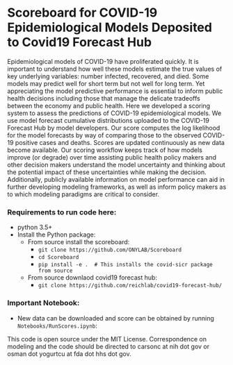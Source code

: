 # Scoreboard for COVID-19 Epidemiological Models Deposited to Covid19 Forecast Hub 

Epidemiological models of COVID-19 have proliferated quickly. It is important to understand how well these models estimate the true values of key underlying variables: number infected, recovered, and died. Some models may predict well for short term but not well for long term. Yet appreciating the model predictive performance is essential to inform public health decisions including those that manage the delicate tradeoffs between the economy and public health. Here we developed a scoring system to assess the predictions of COVID-19 epidemiological models. We use model forecast cumulative distributions uploaded to the COVID-19 Forecast Hub by model developers. Our score computes the log likelihood for the model forecasts by way of comparing those to the observed COVID-19 positive cases and deaths. Scores are updated continuously as new data become available. Our scoring workflow keeps track of how models improve (or degrade) over time assisting public health policy makers and other decision makers understand the model uncertainty and thinking about the potential impact of these uncertainties while making the decision. Additionally, publicly available information on model performance can aid in further developing modeling frameworks, as well as inform policy makers as to which modeling paradigms are critical to consider.

### Requirements to run code here:
- python 3.5+
- Install the Python package:
  - From source install the scoreboard:
    - `git clone https://github.com/ONYLAB/Scoreboard`
    - `cd Scoreboard`
    - `pip install -e .  # This installs the covid-sicr package from source`
  - From source downlaod covid19 forecast hub:
    - `git clone https://github.com/reichlab/covid19-forecast-hub/`

### Important Notebook:
- New data can be downloaded and score can be obtained by running `Notebooks/RunScores.ipynb`:

This code is open source under the MIT License.
Correspondence on modeling and the code should be directed to carsonc at nih dot gov or osman dot yogurtcu at fda dot hhs dot gov.
